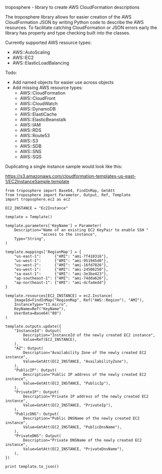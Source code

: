 troposphere - library to create AWS CloudFormation descriptions

The troposphere library allows for easier creation of the AWS CloudFormation
JSON by writing Python code to describe the AWS resources. To facilitate
catching CloudFormation or JSON errors early the library has property and type
checking built into the classes.

Currently supported AWS resource types:
- AWS::AutoScaling
- AWS::EC2
- AWS::ElasticLoadBalancing

Todo:
- Add named objects for easier use across objects
- Add missing AWS resource types:
  - AWS::CloudFormation
  - AWS::CloudFront
  - AWS::CloudWatch
  - AWS::DynamoDB
  - AWS::ElastiCache
  - AWS::ElasticBeanstalk
  - AWS::IAM
  - AWS::RDS
  - AWS::Route53
  - AWS::S3
  - AWS::SDB
  - AWS::SNS
  - AWS::SQS

Duplicating a single instance sample would look like this:

https://s3.amazonaws.com/cloudformation-templates-us-east-1/EC2InstanceSample.template

```
from troposphere import Base64, FindInMap, GetAtt
from troposphere import Parameter, Output, Ref, Template
import troposphere.ec2 as ec2

EC2_INSTANCE = "Ec2Instance"

template = Template()

template.parameters['KeyName'] = Parameter(
    Description="Name of an existing EC2 KeyPair to enable SSH "
                "access to the instance",
    Type="String",
)

template.mappings['RegionMap'] = {
    "us-east-1":      {"AMI": "ami-7f418316"},
    "us-west-1":      {"AMI": "ami-951945d0"},
    "us-west-2":      {"AMI": "ami-16fd7026"},
    "eu-west-1":      {"AMI": "ami-24506250"},
    "sa-east-1":      {"AMI": "ami-3e3be423"},
    "ap-southeast-1": {"AMI": "ami-74dda626"},
    "ap-northeast-1": {"AMI": "ami-dcfa4edd"}
}

template.resources[EC2_INSTANCE] = ec2.Instance(
    ImageId=FindInMap("RegionMap", Ref("AWS::Region"), "AMI"),
    InstanceType="t1.micro",
    KeyName=Ref("KeyName"),
    UserData=Base64("80")
)

template.outputs.update({
    "InstanceId": Output(
        Description="InstanceId of the newly created EC2 instance",
        Value=Ref(EC2_INSTANCE),
    ),
    "AZ": Output(
        Description="Availability Zone of the newly created EC2 instance",
        Value=GetAtt(EC2_INSTANCE, "AvailabilityZone"),
    ),
    "PublicIP": Output(
        Description="Public IP address of the newly created EC2 instance",
        Value=GetAtt(EC2_INSTANCE, "PublicIp"),
    ),
    "PrivateIP": Output(
        Description="Private IP address of the newly created EC2 instance",
        Value=GetAtt(EC2_INSTANCE, "PrivateIp"),
    ),
    "PublicDNS": Output(
        Description="Public DNSName of the newly created EC2 instance",
        Value=GetAtt(EC2_INSTANCE, "PublicDnsName"),
    ),
    "PrivateDNS": Output(
        Description="Private DNSName of the newly created EC2 instance",
        Value=GetAtt(EC2_INSTANCE, "PrivateDnsName"),
    ),
})

print template.to_json()
```
